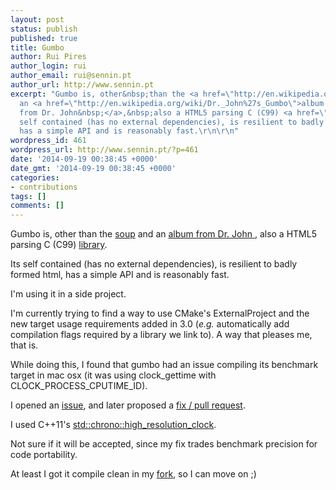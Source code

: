```yaml
---
layout: post
status: publish
published: true
title: Gumbo
author: Rui Pires
author_login: rui
author_email: rui@sennin.pt
author_url: http://www.sennin.pt
excerpt: "Gumbo is, other&nbsp;than the <a href=\"http://en.wikipedia.org/wiki/Gumbo\">soup</a>&nbsp;and
  an <a href=\"http://en.wikipedia.org/wiki/Dr._John%27s_Gumbo\">album
  from Dr. John&nbsp;</a>,&nbsp;also a HTML5 parsing C (C99) <a href=\"https://github.com/google/gumbo-parser\">library</a>.\r\n\r\nIts
  self contained (has no external dependencies), is resilient to badly formed html,
  has a simple API and is reasonably fast.\r\n\r\n"
wordpress_id: 461
wordpress_url: http://www.sennin.pt/?p=461
date: '2014-09-19 00:38:45 +0000'
date_gmt: '2014-09-19 00:38:45 +0000'
categories:
- contributions
tags: []
comments: []
---
```

<p>Gumbo is, other&nbsp;than the <a href="http://en.wikipedia.org/wiki/Gumbo">soup</a>&nbsp;and an <a href="http://en.wikipedia.org/wiki/Dr._John%27s_Gumbo">album from Dr. John&nbsp;</a>,&nbsp;also a HTML5 parsing C (C99) <a href="https://github.com/google/gumbo-parser">library</a>.</p>
<p>Its self contained (has no external dependencies), is resilient to badly formed html, has a simple API and is reasonably fast.</p>
<p><a id="more"></a><a id="more-461"></a>I'm using it in a side project.</p>
<p>I'm currently trying to find a way to use CMake's ExternalProject and the new target usage requirements added in 3.0 (<em>e.g.</em> automatically add compilation flags required by a library we link to). A&nbsp;way that pleases me, that is.</p>
<p>While doing this, I found that gumbo had an issue compiling its benchmark target in mac osx (it was using clock_gettime with CLOCK_PROCESS_CPUTIME_ID).</p>
<p>I opened an <a href="https://github.com/google/gumbo-parser/issues/259">issue</a>, and later proposed a <a href="https://github.com/google/gumbo-parser/pull/260">fix / pull request</a>.</p>
<p>I used C++11's <a href="en.cppreference.com/w/cpp/chrono/high_resolution_clock">std::chrono::high_resolution_clock</a>.</p>
<p>Not sure if it will be accepted, since my fix trades benchmark precision for code portability.</p>
<p>At least I got it compile clean in my <a href="https://github.com/ruipires/gumbo-parser">fork</a>, so I can move on ;)</p>
<p>&nbsp;</p>
